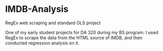 # IMDB-Analysis
RegEx web scraping and standard OLS project

One of my early student projects for DA 320 during my BS program. I used RegEx to scrape the data from the HTML source of IMDB, and then conducted regression analysis on it.
